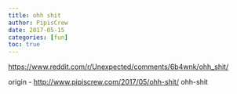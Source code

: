 ```yaml
---
title: ohh shit
author: PipisCrew
date: 2017-05-15
categories: [fun]
toc: true
---
```


https://www.reddit.com/r/Unexpected/comments/6b4wnk/ohh_shit/

origin - http://www.pipiscrew.com/2017/05/ohh-shit/ ohh-shit